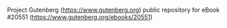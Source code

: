 Project Gutenberg (https://www.gutenberg.org) public repository for eBook #20551 (https://www.gutenberg.org/ebooks/20551)
